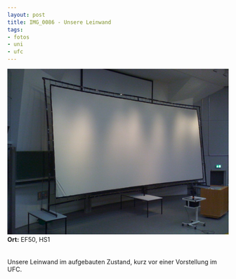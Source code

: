 ```yaml
--- 
layout: post
title: IMG_0086 - Unsere Leinwand
tags: 
- fotos
- uni
- ufc
---
```

<img src="/uploads/images/2010_03/IMG_0086.jpg" alt="IMG_0086 - Unsere Leinwand" class="aligncenter" /><br />
<strong>Ort:</strong> EF50, HS1<br />
<br />
<br />
Unsere Leinwand im aufgebauten Zustand, kurz vor einer Vorstellung im UFC.
